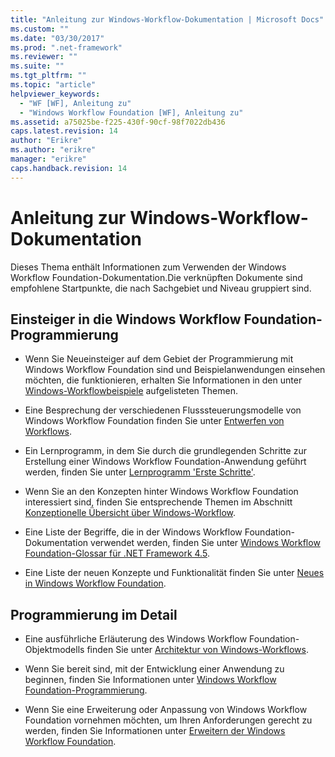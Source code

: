```yaml
---
title: "Anleitung zur Windows-Workflow-Dokumentation | Microsoft Docs"
ms.custom: ""
ms.date: "03/30/2017"
ms.prod: ".net-framework"
ms.reviewer: ""
ms.suite: ""
ms.tgt_pltfrm: ""
ms.topic: "article"
helpviewer_keywords: 
  - "WF [WF], Anleitung zu"
  - "Windows Workflow Foundation [WF], Anleitung zu"
ms.assetid: a75025be-f225-430f-90cf-98f7022db436
caps.latest.revision: 14
author: "Erikre"
ms.author: "erikre"
manager: "erikre"
caps.handback.revision: 14
---
```

# Anleitung zur Windows-Workflow-Dokumentation
Dieses Thema enthält Informationen zum Verwenden der Windows Workflow Foundation\-Dokumentation.Die verknüpften Dokumente sind empfohlene Startpunkte, die nach Sachgebiet und Niveau gruppiert sind.  
  
## Einsteiger in die Windows Workflow Foundation\-Programmierung  
  
-   Wenn Sie Neueinsteiger auf dem Gebiet der Programmierung mit Windows Workflow Foundation sind und Beispielanwendungen einsehen möchten, die funktionieren, erhalten Sie Informationen in den unter [Windows\-Workflowbeispiele](../../../docs/framework/windows-workflow-foundation/samples/index.md) aufgelisteten Themen.  
  
-   Eine Besprechung der verschiedenen Flusssteuerungsmodelle von Windows Workflow Foundation finden Sie unter [Entwerfen von Workflows](../../../docs/framework/windows-workflow-foundation//designing-workflows.md).  
  
-   Ein Lernprogramm, in dem Sie durch die grundlegenden Schritte zur Erstellung einer Windows Workflow Foundation\-Anwendung geführt werden, finden Sie unter [Lernprogramm 'Erste Schritte'](../../../docs/framework/windows-workflow-foundation//getting-started-tutorial.md).  
  
-   Wenn Sie an den Konzepten hinter Windows Workflow Foundation interessiert sind, finden Sie entsprechende Themen im Abschnitt [Konzeptionelle Übersicht über Windows\-Workflow](../../../docs/framework/windows-workflow-foundation//conceptual-overview.md).  
  
-   Eine Liste der Begriffe, die in der Windows Workflow Foundation\-Dokumentation verwendet werden, finden Sie unter [Windows Workflow Foundation\-Glossar für .NET Framework 4.5](../../../docs/framework/windows-workflow-foundation//glossary.md).  
  
-   Eine Liste der neuen Konzepte und Funktionalität finden Sie unter [Neues in Windows Workflow Foundation](../../../docs/framework/windows-workflow-foundation//whats-new.md).  
  
## Programmierung im Detail  
  
-   Eine ausführliche Erläuterung des Windows Workflow Foundation\-Objektmodells finden Sie unter [Architektur von Windows\-Workflows](../../../docs/framework/windows-workflow-foundation//architecture.md).  
  
-   Wenn Sie bereit sind, mit der Entwicklung einer Anwendung zu beginnen, finden Sie Informationen unter [Windows Workflow Foundation\-Programmierung](../../../docs/framework/windows-workflow-foundation//programming.md).  
  
-   Wenn Sie eine Erweiterung oder Anpassung von Windows Workflow Foundation vornehmen möchten, um Ihren Anforderungen gerecht zu werden, finden Sie Informationen unter [Erweitern der Windows Workflow Foundation](../../../docs/framework/windows-workflow-foundation//extend.md).